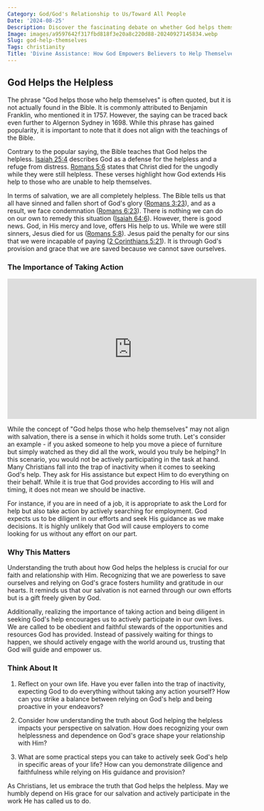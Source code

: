 ```yaml
---
Category: God/God's Relationship to Us/Toward All People
Date: '2024-08-25'
Description: Discover the fascinating debate on whether God helps themselves, exploring various perspectives and beliefs on divine intervention. Delve into the complex relationship between humanity and the divine in this thought-provoking article.
Image: images/a9597642f317fbd818f3e20a8c220d88-20240927145834.webp
Slug: god-help-themselves
Tags: christianity
Title: 'Divine Assistance: How God Empowers Believers to Help Themselves'
---
```


## God Helps the Helpless

The phrase "God helps those who help themselves" is often quoted, but it is not actually found in the Bible. It is commonly attributed to Benjamin Franklin, who mentioned it in 1757. However, the saying can be traced back even further to Algernon Sydney in 1698. While this phrase has gained popularity, it is important to note that it does not align with the teachings of the Bible.

Contrary to the popular saying, the Bible teaches that God helps the helpless. [Isaiah 25:4](https://www.bibleref.com/Isaiah/25/Isaiah-25-4.html) describes God as a defense for the helpless and a refuge from distress. [Romans 5:6](https://www.bibleref.com/Romans/5/Romans-5-6.html) states that Christ died for the ungodly while they were still helpless. These verses highlight how God extends His help to those who are unable to help themselves.

In terms of salvation, we are all completely helpless. The Bible tells us that all have sinned and fallen short of God's glory ([Romans 3:23](https://www.bibleref.com/Romans/3/Romans-3-23.html)), and as a result, we face condemnation ([Romans 6:23](https://www.bibleref.com/Romans/6/Romans-6-23.html)). There is nothing we can do on our own to remedy this situation ([Isaiah 64:6](https://www.bibleref.com/Isaiah/64/Isaiah-64-6.html)). However, there is good news. God, in His mercy and love, offers His help to us. While we were still sinners, Jesus died for us ([Romans 5:8](https://www.bibleref.com/Romans/5/Romans-5-8.html)). Jesus paid the penalty for our sins that we were incapable of paying ([2 Corinthians 5:21](https://www.bibleref.com/2-Corinthians/5/2-Corinthians-5-21.html)). It is through God's provision and grace that we are saved because we cannot save ourselves.

### The Importance of Taking Action


<iframe width="560" height="315" src="https://www.youtube.com/embed/qK9zrW-vh-k" frameborder="0" allow="autoplay; encrypted-media" allowfullscreen></iframe>


While the concept of "God helps those who help themselves" may not align with salvation, there is a sense in which it holds some truth. Let's consider an example - if you asked someone to help you move a piece of furniture but simply watched as they did all the work, would you truly be helping? In this scenario, you would not be actively participating in the task at hand. Many Christians fall into the trap of inactivity when it comes to seeking God's help. They ask for His assistance but expect Him to do everything on their behalf. While it is true that God provides according to His will and timing, it does not mean we should be inactive.

For instance, if you are in need of a job, it is appropriate to ask the Lord for help but also take action by actively searching for employment. God expects us to be diligent in our efforts and seek His guidance as we make decisions. It is highly unlikely that God will cause employers to come looking for us without any effort on our part.

### Why This Matters

Understanding the truth about how God helps the helpless is crucial for our faith and relationship with Him. Recognizing that we are powerless to save ourselves and relying on God's grace fosters humility and gratitude in our hearts. It reminds us that our salvation is not earned through our own efforts but is a gift freely given by God.

Additionally, realizing the importance of taking action and being diligent in seeking God's help encourages us to actively participate in our own lives. We are called to be obedient and faithful stewards of the opportunities and resources God has provided. Instead of passively waiting for things to happen, we should actively engage with the world around us, trusting that God will guide and empower us.

### Think About It

1. Reflect on your own life. Have you ever fallen into the trap of inactivity, expecting God to do everything without taking any action yourself? How can you strike a balance between relying on God's help and being proactive in your endeavors?

2. Consider how understanding the truth about God helping the helpless impacts your perspective on salvation. How does recognizing your own helplessness and dependence on God's grace shape your relationship with Him?

3. What are some practical steps you can take to actively seek God's help in specific areas of your life? How can you demonstrate diligence and faithfulness while relying on His guidance and provision?

As Christians, let us embrace the truth that God helps the helpless. May we humbly depend on His grace for our salvation and actively participate in the work He has called us to do.